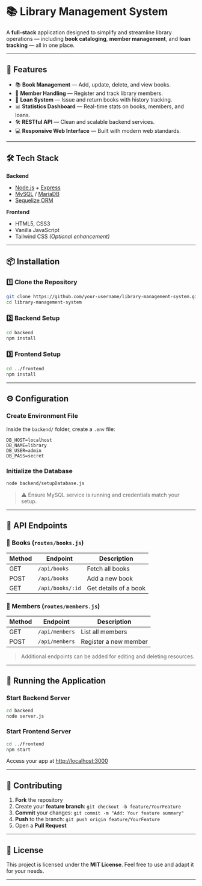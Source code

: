 
# 📚 Library Management System

A **full-stack** application designed to simplify and streamline library operations — including **book cataloging**, **member management**, and **loan tracking** — all in one place.

---

## 🚀 Features

* 📚 **Book Management** — Add, update, delete, and view books.
* 👥 **Member Handling** — Register and track library members.
* 🔄 **Loan System** — Issue and return books with history tracking.
* 📊 **Statistics Dashboard** — Real-time stats on books, members, and loans.
* 🛠️ **RESTful API** — Clean and scalable backend services.
* 💻 **Responsive Web Interface** — Built with modern web standards.

---

## 🛠 Tech Stack

**Backend**

* [Node.js](https://nodejs.org/) + [Express](https://expressjs.com/)
* [MySQL](https://www.mysql.com/) / [MariaDB](https://mariadb.org/)
* [Sequelize ORM](https://sequelize.org/)

**Frontend**

* HTML5, CSS3
* Vanilla JavaScript
* Tailwind CSS *(Optional enhancement)*

---

## 📦 Installation

### 1️⃣ Clone the Repository

```bash
git clone https://github.com/your-username/library-management-system.git
cd library-management-system
```

### 2️⃣ Backend Setup

```bash
cd backend
npm install
```

### 3️⃣ Frontend Setup

```bash
cd ../frontend
npm install
```

---

## ⚙️ Configuration

### Create Environment File

Inside the `backend/` folder, create a `.env` file:

```env
DB_HOST=localhost
DB_NAME=library
DB_USER=admin
DB_PASS=secret
```

### Initialize the Database

```bash
node backend/setupDatabase.js
```

> ⚠️ Ensure MySQL service is running and credentials match your setup.

---

## 📡 API Endpoints

### 📘 Books (`routes/books.js`)

| Method | Endpoint         | Description           |
| ------ | ---------------- | --------------------- |
| GET    | `/api/books`     | Fetch all books       |
| POST   | `/api/books`     | Add a new book        |
| GET    | `/api/books/:id` | Get details of a book |

### 👤 Members (`routes/members.js`)

| Method | Endpoint       | Description           |
| ------ | -------------- | --------------------- |
| GET    | `/api/members` | List all members      |
| POST   | `/api/members` | Register a new member |

> Additional endpoints can be added for editing and deleting resources.

---

## 🏃 Running the Application

### Start Backend Server

```bash
cd backend
node server.js
```

### Start Frontend Server

```bash
cd ../frontend
npm start
```

Access your app at [http://localhost:3000](http://localhost:3000)

---

## 🤝 Contributing

1. **Fork** the repository
2. Create your **feature branch**:
   `git checkout -b feature/YourFeature`
3. **Commit** your changes:
   `git commit -m "Add: Your feature summary"`
4. **Push** to the branch:
   `git push origin feature/YourFeature`
5. Open a **Pull Request**

---

## 📄 License

This project is licensed under the **MIT License**.
Feel free to use and adapt it for your needs.

---
